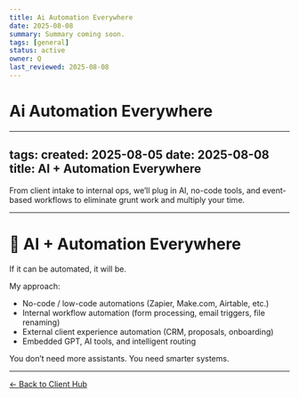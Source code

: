 ```yaml
---
title: Ai Automation Everywhere
date: 2025-08-08
summary: Summary coming soon.
tags: [general]
status: active
owner: Q
last_reviewed: 2025-08-08
---
```

# Ai Automation Everywhere

---
tags: 
created: 2025-08-05
date: 2025-08-08
title: AI + Automation Everywhere
---
From client intake to internal ops, we’ll plug in AI, no-code tools, and event-based workflows to eliminate grunt work and multiply your time.

---

# 🤖 AI + Automation Everywhere

If it can be automated, it will be.

My approach:
- No-code / low-code automations (Zapier, Make.com, Airtable, etc.)
- Internal workflow automation (form processing, email triggers, file renaming)
- External client experience automation (CRM, proposals, onboarding)
- Embedded GPT, AI tools, and intelligent routing

You don’t need more assistants. You need smarter systems.

---
[← Back to Client Hub](https://www.builtbyrays.com/Client-Vault/portal)
